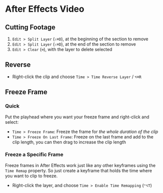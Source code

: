 # After Effects Video

## Cutting Footage

1. `Edit > Split Layer` (`⇧⌘D`), at the beginning of the section to remove
2. `Edit > Split Layer` (`⇧⌘D`), at the end of the section to remove
3. `Edit > Clear` (`⌫`), with the layer to delete selected

## Reverse

- Right-click the clip and choose `Time > Time Reverse Layer` / `⌥⌘R`

## Freeze Frame

### Quick

Put the playhead where you want your freeze frame and right-click and select: 

- `Time > Freeze Frame`: Freeze the frame for *the whole duration of the clip*
- `Time > Freeze On Last Frame`: Freeze on the last frame and add to the clip length, you can then drag to increase the clip length

### Freeze a Specific Frame

Freeze frames in After Effects work just like any other keyframes using the `Time Remap` property. So just create a keyframe that holds the time where you want to clip to freeze.

- Right-click the layer, and choose `Time > Enable Time Remapping` (`⌃⌥T`)
